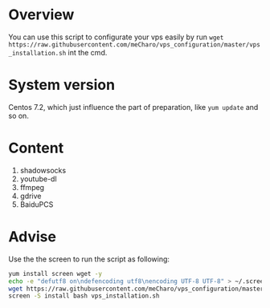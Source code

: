 # Overview
You can use this script to configurate your vps easily by run `wget https://raw.githubusercontent.com/meCharo/vps_configuration/master/vps_installation.sh` int the cmd.
# System version
Centos 7.2, which just influence the part of preparation, like `yum update` and so on.
# Content
1. shadowsocks
2. youtube-dl
3. ffmpeg
4. gdrive
5. BaiduPCS
# Advise
Use the the screen to run the script as following:
``` bash
yum install screen wget -y
echo -e "defutf8 on\ndefencoding utf8\nencoding UTF-8 UTF-8" > ~/.screenrc
wget https://raw.githubusercontent.com/meCharo/vps_configuration/master/vps_installation.sh
screen -S install bash vps_installation.sh
```
